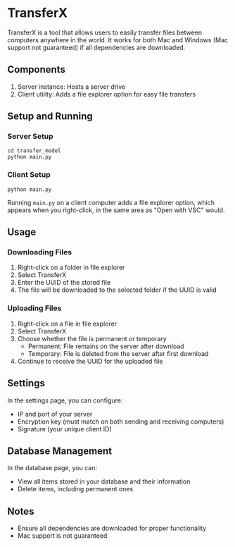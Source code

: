 # TransferX

TransferX is a tool that allows users to easily transfer files between computers anywhere in the world. It works for both Mac and Windows (Mac support not guaranteed) if all dependencies are downloaded.

## Components

1. Server instance: Hosts a server drive
2. Client utility: Adds a file explorer option for easy file transfers

## Setup and Running

### Server Setup
```
cd transfer_model
python main.py
```

### Client Setup
```
python main.py
```

Running `main.py` on a client computer adds a file explorer option, which appears when you right-click, in the same area as "Open with VSC" would.

## Usage

### Downloading Files
1. Right-click on a folder in file explorer
2. Select TransferX
3. Enter the UUID of the stored file
4. The file will be downloaded to the selected folder if the UUID is valid

### Uploading Files
1. Right-click on a file in file explorer
2. Select TransferX
3. Choose whether the file is permanent or temporary
   - Permanent: File remains on the server after download
   - Temporary: File is deleted from the server after first download
4. Continue to receive the UUID for the uploaded file

## Settings

In the settings page, you can configure:
- IP and port of your server
- Encryption key (must match on both sending and receiving computers)
- Signature (your unique client ID)

## Database Management

In the database page, you can:
- View all items stored in your database and their information
- Delete items, including permanent ones

## Notes
- Ensure all dependencies are downloaded for proper functionality
- Mac support is not guaranteed